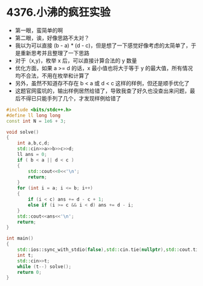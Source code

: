 # 4376.小沸的疯狂实验

- 第一眼，蛮简单的啊
- 第二眼，诶，好像思路不太对？
- 我以为可以直接 (b - a) * (d - c)，但是想了一下感觉好像考虑的太简单了，于是重新思考并且整理了一下思路
- 对于（x,y)，枚举 x 后，可以直接计算合法的 y 数量
- 优化方面，如果 a >= d 的话，x 最小值也将大于等于 y 的最大值，所有情况均不合法，不用在枚举和计算了
- 另外，虽然不知道存不存在 b < a 或 d < c 这样的样例，但还是顺手优化了
- 这题官网蛮坑的，输出样例居然给错了，导致我查了好久也没查出来问题，最后不得已只能手列了几个，才发现样例给错了

```cpp
#include <bits/stdc++.h>
#define ll long long
const int N = 1e6 + 3;

void solve()
{
    int a,b,c,d;
    std::cin>>a>>b>>c>>d;
    ll ans = 0;
    if ( b < a || d < c )
    {
        std::cout<<0<<'\n';
        return;
    }
    for (int i = a; i <= b; i++)
    {
        if (i < c) ans += d - c + 1;
        else if (i >= c && i < d) ans += d - i;
    }
    std::cout<<ans<<'\n';
    return;
}

int main()
{
    std::ios::sync_with_stdio(false),std::cin.tie(nullptr),std::cout.tie(nullptr);
    int t;
    std::cin>>t;
    while (t--) solve();
    return 0;
}
```